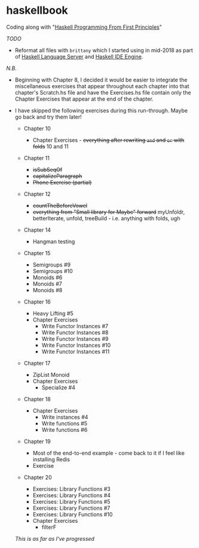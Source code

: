 # haskellbook
Coding along with "[Haskell Programming From First Principles](http://haskellbook.com)"

*TODO*
* Reformat all files with `brittany` which I started using in mid-2018 as part of
  [Haskell Language Server](https://github.com/alanz/vscode-hie-server)
  and [Haskell IDE Engine](https://github.com/alanz/haskell-ide-engine).

*N.B.*
* Beginning with Chapter 8, I decided it would be easier to integrate the miscellaneous
  exercises that appear throughout each chapter into that chapter's Scratch.hs file and have
  the Exercises.hs file contain only the Chapter Exercises that appear at the end of the
  chapter.
* I have skipped the following exercises during this run-through. Maybe go back and try them later!

    * Chapter 10
        * Chapter Exercises -
          ~~everything after rewriting `and` and `or` with folds~~
          10 and 11

    * Chapter 11
        * ~~isSubSeqOf~~
        * ~~capitalizeParagraph~~
        * ~~Phone Exercise (partial)~~

    * Chapter 12
        * ~~countTheBeforeVowel~~
        * ~~everything from "Small library for Maybe" forward~~ myUnfoldr, betterIterate,
          unfold, treeBuild - i.e. anything with folds, ugh

    * Chapter 14
        * Hangman testing

    * Chapter 15
        * Semigroups #9
        * Semigroups #10
        * Monoids #6
        * Monoids #7
        * Monoids #8

    * Chapter 16
        * Heavy Lifting #5
        * Chapter Exercises
            * Write Functor Instances #7
            * Write Functor Instances #8
            * Write Functor Instances #9
            * Write Functor Instances #10
            * Write Functor Instances #11

    * Chapter 17
        * ZipList Monoid
        * Chapter Exercises
            * Specialize #4

    * Chapter 18
        * Chapter Exercises
            * Write instances #4
            * Write functions #5
            * Write functions #6

    * Chapter 19
        * Most of the end-to-end example - come back to it if I feel like installing Redis
        * Exercise

    * Chapter 20
        * Exercises: Library Functions #3
        * Exercises: Library Functions #4
        * Exercises: Library Functions #5
        * Exercises: Library Functions #7
        * Exercises: Library Functions #10
        * Chapter Exercises
            * filterF

    *This is as far as I've progressed*